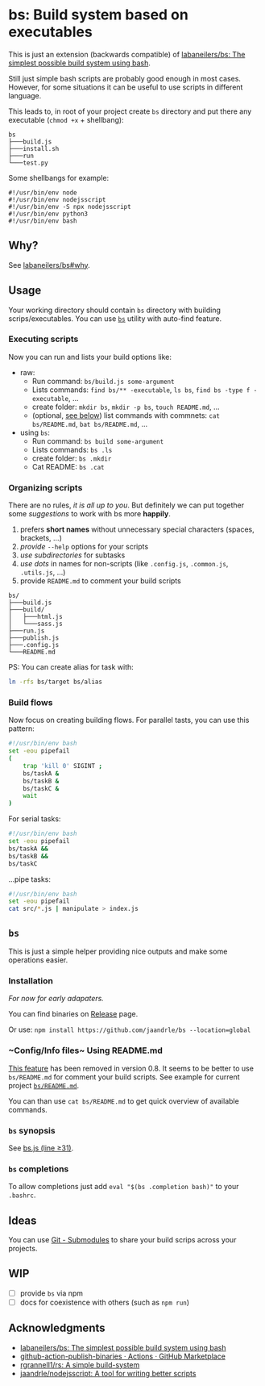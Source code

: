 # bs: Build system based on executables
This is just an extension (backwards compatible) of [labaneilers/bs: The simplest possible build system using bash](https://github.com/labaneilers/bs).

Still just simple bash scripts are probably good enough in most cases.
However, for some situations it can be useful to use scripts in different
language.

This leads to, in root of your project create `bs` directory and
put there any executable (`chmod +x` + shellbang):
```
bs
├───build.js
├───install.sh
├───run
└───test.py
```
Some shellbangs for example:
```
#!/usr/bin/env node
#!/usr/bin/env nodejsscript
#!/usr/bin/env -S npx nodejsscript
#!/usr/bin/env python3
#!/usr/bin/env bash
```

## Why?
See [labaneilers/bs#why](https://github.com/labaneilers/bs#why).

## Usage
Your working directory should contain `bs` directory with building
scrips/executables. You can use [`bs`](#bs) utility with auto-find
feature.

### Executing scripts
Now you can run and lists your build options like:
- raw:
	- Run command: `bs/build.js some-argument`
	- Lists commands: `find bs/** -executable`, `ls bs`, `find bs -type f -executable`, …
	- create folder: `mkdir bs`, `mkdir -p bs`, `touch README.md`, …
	- (optional, [see below](#configinfo-files-using-readmemd)) list commands with commnets: `cat bs/README.md`, `bat bs/README.md`, …
- using `bs`:
	- Run command: `bs build some-argument`
	- Lists commands: `bs .ls`
	- create folder: `bs .mkdir`
	- Cat README: `bs .cat`

### Organizing scripts
There are no rules, *it is all up to you*. But definitely
we can put together some *suggestions* to work with bs more
**happily**.

1. prefers **short names** without unnecessary
   special characters (spaces, brackets, …)
1. *provide* `--help` options for your scripts
1. *use subdirectories* for subtasks
1. *use dots* in names for non-scripts (like `.config.js`,
   `.common.js`, `.utils.js`, …)
1. provide `README.md` to comment your build scripts

```
bs/
├───build.js
├───build/
│   ├───html.js
│   └───sass.js
├───run.js
├───publish.js
├───.config.js
└───README.md
```

PS: You can create alias for task with:
```bash
ln -rfs bs/target bs/alias
```

### Build flows
Now focus on creating building flows. For parallel tasts, you can
use this pattern:
```bash
#!/usr/bin/env bash
set -eou pipefail
(
	trap 'kill 0' SIGINT ;
	bs/taskA &
	bs/taskB &
	bs/taskC &
	wait
)
```
For serial tasks:
```bash
#!/usr/bin/env bash
set -eou pipefail
bs/taskA &&
bs/taskB &&
bs/taskC
```
…pipe tasks:
```bash
#!/usr/bin/env bash
set -eou pipefail
cat src/*.js | manipulate > index.js
```

## `bs`
This is just a simple helper providing nice outputs
and make some operations easier.

### Installation
*For now for early adapaters.*

You can find binaries on [Release](https://github.com/jaandrle/bs/releases/latest) page.

Or use: `npm install https://github.com/jaandrle/bs --location=global`

### ~Config/Info files~ Using README.md
[This feature](https://github.com/jaandrle/bs/blob/adfbe3dc419b3189a1f9661d308c293b1e3b0514/README.md#configinfo-files) has been removed in version 0.8.
It seems to be better to use `bs/README.md` for comment your build scripts.
See example for current project [`bs/README.md`](./bs/README.md).

You can than use `cat bs/README.md` to get quick overview of available commands.

### `bs` synopsis
See [bs.js (line ≥31)](./bs.js#L31).

### `bs` completions
To allow completions just add `eval "$(bs .completion bash)"` to your `.bashrc`.

## Ideas
You can use [Git - Submodules](https://git-scm.com/book/en/v2/Git-Tools-Submodules) to share your build scrips across your projects.

## WIP
- [ ] provide `bs` via npm
- [ ] docs for coexistence with others (such as `npm run`)

## Acknowledgments
- [labaneilers/bs: The simplest possible build system using bash](https://github.com/labaneilers/bs)
- [github-action-publish-binaries · Actions · GitHub Marketplace](https://github.com/marketplace/actions/github-action-publish-binaries)
- [rgrannell1/rs: A simple build-system](https://github.com/rgrannell1/rs)
- [jaandrle/nodejsscript: A tool for writing better scripts](https://github.com/jaandrle/nodejsscript)
